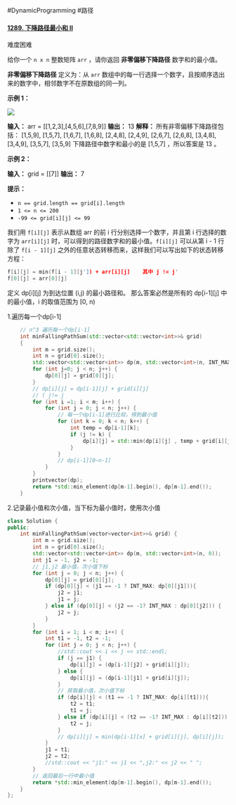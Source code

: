 #DynamicProgramming #路径 
#### [1289. 下降路径最小和 II](https://leetcode.cn/problems/minimum-falling-path-sum-ii/)

难度困难

给你一个 `n x n` 整数矩阵 `arr` ，请你返回 **非零偏移下降路径** 数字和的最小值。

**非零偏移下降路径** 定义为：从 `arr` 数组中的每一行选择一个数字，且按顺序选出来的数字中，相邻数字不在原数组的同一列。

**示例 1：**

![](https://assets.leetcode.com/uploads/2021/08/10/falling-grid.jpg)

**输入：** arr = \[\[1,2,3\],\[4,5,6\],\[7,8,9\]\]
**输出：** 13
**解释：**
所有非零偏移下降路径包括：
[1,5,9], [1,5,7], [1,6,7], [1,6,8],
[2,4,8], [2,4,9], [2,6,7], [2,6,8],
[3,4,8], [3,4,9], [3,5,7], [3,5,9]
下降路径中数字和最小的是 [1,5,7] ，所以答案是 13 。

**示例 2：**

**输入：** grid = \[\[7\]\]
**输出：** 7

**提示：**

-   `n == grid.length == grid[i].length`
-   `1 <= n <= 200`
-   `-99 <= grid[i][j] <= 99`

我们用 `f[i][j]` 表示从数组 arr 的前 i 行分别选择一个数字，并且第 i 行选择的数字为 `arr[i][j]` 时，可以得到的路径数字和的最小值。`f[i][j]` 可以从第 i - 1 行除了 `f[i - 1][j]` 之外的任意状态转移而来，这样我们可以写出如下的状态转移方程：

```cpp
f[i][j] = min(f[i - 1][j']) + arr[i][j]    其中 j != j'
f[0][j] = arr[0][j]
```
定义 dp\[i]\[j] 为到达位置 (i,j) 的最小路径和。
那么答案必然是所有的 dp\[i-1]\[j] 中的最小值，i 的取值范围为 [0, n)

1.遍历每一个dp[i-1]
```cpp
    // n^3 遍历每一个dp[i-1]
    int minFallingPathSum(std::vector<std::vector<int>>& grid)
    {                   
        int m = grid.size();
        int n = grid[0].size();
        std::vector<std::vector<int>> dp(m, std::vector<int>(n, INT_MAX));
        for (int j=0; j < n; j++) {
            dp[0][j] = grid[0][j];
        }               
        // dp[i][j] = dp[i-1][j] + grid[i][j]
        // ( j!= j   
        for (int i =1; i < m; i++) {
            for (int j = 0; j < n; j++) {
                // 每一个dp[i-1]进行比较，得到最小值
                for (int k = 0; k < n; k++) {
                    int temp = dp[i-1][k];
                    if (j != k) {
                        dp[i][j] = std::min(dp[i][j] , temp + grid[i][j]);
                    }   
                }       
                // dp[i-1][0~n-1] 
            }           
        }               
        printvector(dp);
        return *std::min_element(dp[m-1].begin(), dp[m-1].end());
    }
```

2.记录最小值和次小值，当下标为最小值时，使用次小值
```cpp
class Solution {
public:
    int minFallingPathSum(vector<vector<int>>& grid) {
        int m = grid.size();
        int n = grid[0].size();
        std::vector<std::vector<int>> dp(m, std::vector<int>(n, 0));
        int j1 = -1, j2 = -1;
        // j1,j2 最小值，次小值下标
        for (int j = 0; j < n; j++) {
            dp[0][j] = grid[0][j];
            if (dp[0][j] < (j1 == -1 ? INT_MAX: dp[0][j1])){
                j2 = j1;
                j1 = j;
            } else if (dp[0][j] < (j2 == -1? INT_MAX : dp[0][j2])) {
                j2 = j;
            }
        }
        for (int i = 1; i < m; i++) {
            int t1 = -1, t2 = -1;
            for (int j = 0; j < n; j++) {
                //std::cout << i << j << std::endl;
                if (j == j1) {
                    dp[i][j] = (dp[i-1][j2] + grid[i][j]);
                } else {
                    dp[i][j] = (dp[i-1][j1] + grid[i][j]);
                }
                // 获取最小值，次小值下标
                if (dp[i][j] < (t1 == -1 ? INT_MAX: dp[i][t1])){
                    t2 = t1;
                    t1 = j;
                } else if (dp[i][j] < (t2 == -1? INT_MAX : dp[i][t2])) {
                    t2 = j;
                }
                // dp[i][j] = min(dp[i-1][x] + grid[i][j], dp[i][j]);
            }
            j1 = t1;
            j2 = t2;
            //std::cout << "j1:" << j1 << ",j2:" << j2 << " ";
        }
        // 返回最后一行中最小值
        return *std::min_element(dp[m-1].begin(), dp[m-1].end());
    }
};
```